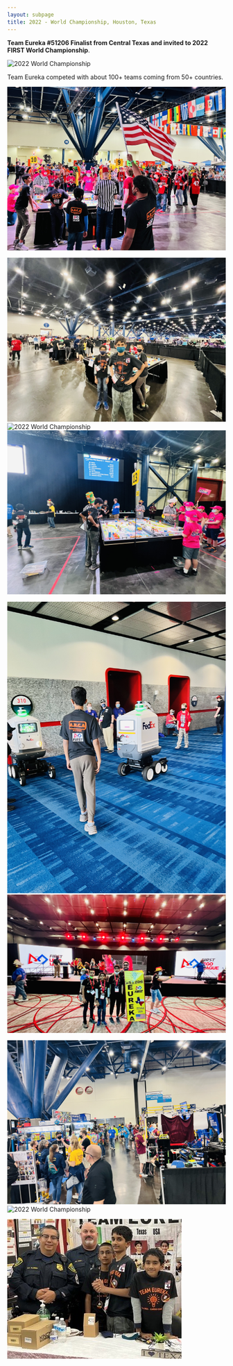 ```yaml
---
layout: subpage
title: 2022 - World Championship, Houston, Texas
---
```


**Team Eureka #51206 Finalist from Central Texas and invited to 2022 FIRST World Championship**. 

![](/public/images/FLL-2022-World/IMG_1255.jpeg "2022 World Championship")

Team Eureka competed with about 100+ teams coming from 50+ countries.

![](/public/images/FLL-2022-World/IMG_1325.jpeg "2022 World Championship")

![](/public/images/FLL-2022-World/IMG_1082.jpg "2022 World Championship")
![](/public/images/FLL-2022-World/IMG_1120.jpeg "2022 World Championship")
![](/public/images/FLL-2022-World/IMG_1123.jpeg "2022 World Championship")


![](/public/images/FLL-2022-World/IMG_1299.jpeg "2022 World Championship")
![](/public/images/FLL-2022-World/IMG_1459.jpeg "2022 World Championship")

![](/public/images/FLL-2022-World/IMG_1102.jpeg "2022 World Championship")
![](/public/images/FLL-2022-World/IMG_1103.jpeg "2022 World Championship")

![](/public/images/FLL-2022-World/2022-team-eureka-houston-pd.jpg "2022-team-eureka-houston-pd.jpg")


